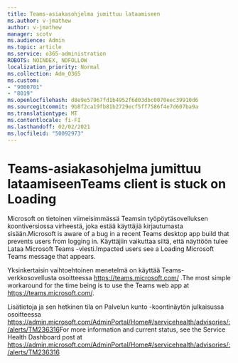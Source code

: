 ```yaml
---
title: Teams-asiakasohjelma jumittuu lataamiseen
ms.author: v-jmathew
author: v-jmathew
manager: scotv
ms.audience: Admin
ms.topic: article
ms.service: o365-administration
ROBOTS: NOINDEX, NOFOLLOW
localization_priority: Normal
ms.collection: Adm_O365
ms.custom:
- "9000701"
- "8019"
ms.openlocfilehash: d8e9e57967fd1b4952f6d03dbc0070eec39910d6
ms.sourcegitcommit: 9b8f2ca19fb81b2729ecf5ff7586f4e7d607ba9a
ms.translationtype: MT
ms.contentlocale: fi-FI
ms.lasthandoff: 02/02/2021
ms.locfileid: "50092973"
---
```

# <a name="teams-client-is-stuck-on-loading"></a><span data-ttu-id="8e4e4-102">Teams-asiakasohjelma jumittuu lataamiseen</span><span class="sxs-lookup"><span data-stu-id="8e4e4-102">Teams client is stuck on Loading</span></span>

<span data-ttu-id="8e4e4-103">Microsoft on tietoinen viimeisimmässä Teamsin työpöytäsovelluksen koontiversiossa virheestä, joka estää käyttäjiä kirjautumasta sisään.</span><span class="sxs-lookup"><span data-stu-id="8e4e4-103">Microsoft is aware of a bug in a recent Teams desktop app build that prevents users from logging in.</span></span> <span data-ttu-id="8e4e4-104">Käyttäjiin vaikuttaa siltä, että näyttöön tulee Lataa Microsoft Teams -viesti.</span><span class="sxs-lookup"><span data-stu-id="8e4e4-104">Impacted users see a Loading Microsoft Teams message that appears.</span></span>

<span data-ttu-id="8e4e4-105">Yksinkertaisin vaihtoehtoinen menetelmä on käyttää Teams-verkkosovellusta osoitteessa <https://teams.microsoft.com/> .</span><span class="sxs-lookup"><span data-stu-id="8e4e4-105">The most simple workaround for the time being is to use the Teams web app at <https://teams.microsoft.com/>.</span></span>

<span data-ttu-id="8e4e4-106">Lisätietoja ja sen hetkinen tila on Palvelun kunto -koontinäytön julkaisussa osoitteessa <https://admin.microsoft.com/AdminPortal/Home#/servicehealth/advisories/:/alerts/TM236316></span><span class="sxs-lookup"><span data-stu-id="8e4e4-106">For more information and current status, see the Service Health Dashboard post at <https://admin.microsoft.com/AdminPortal/Home#/servicehealth/advisories/:/alerts/TM236316></span></span>
